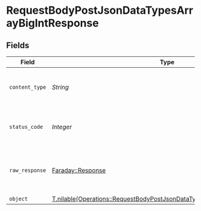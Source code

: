 # RequestBodyPostJsonDataTypesArrayBigIntResponse


## Fields

| Field                                                                                                                                                        | Type                                                                                                                                                         | Required                                                                                                                                                     | Description                                                                                                                                                  |
| ------------------------------------------------------------------------------------------------------------------------------------------------------------ | ------------------------------------------------------------------------------------------------------------------------------------------------------------ | ------------------------------------------------------------------------------------------------------------------------------------------------------------ | ------------------------------------------------------------------------------------------------------------------------------------------------------------ |
| `content_type`                                                                                                                                               | *String*                                                                                                                                                     | :heavy_check_mark:                                                                                                                                           | HTTP response content type for this operation                                                                                                                |
| `status_code`                                                                                                                                                | *Integer*                                                                                                                                                    | :heavy_check_mark:                                                                                                                                           | HTTP response status code for this operation                                                                                                                 |
| `raw_response`                                                                                                                                               | [Faraday::Response](https://www.rubydoc.info/gems/faraday/Faraday/Response)                                                                                  | :heavy_minus_sign:                                                                                                                                           | Raw HTTP response; suitable for custom response parsing                                                                                                      |
| `object`                                                                                                                                                     | [T.nilable(Operations::RequestBodyPostJsonDataTypesArrayBigIntResponseBody)](../../models/operations/requestbodypostjsondatatypesarraybigintresponsebody.md) | :heavy_minus_sign:                                                                                                                                           | OK                                                                                                                                                           |